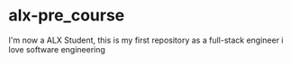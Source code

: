 # alx-pre_course
I'm now a ALX Student, this is my first repository as a full-stack engineer
i love software engineering
